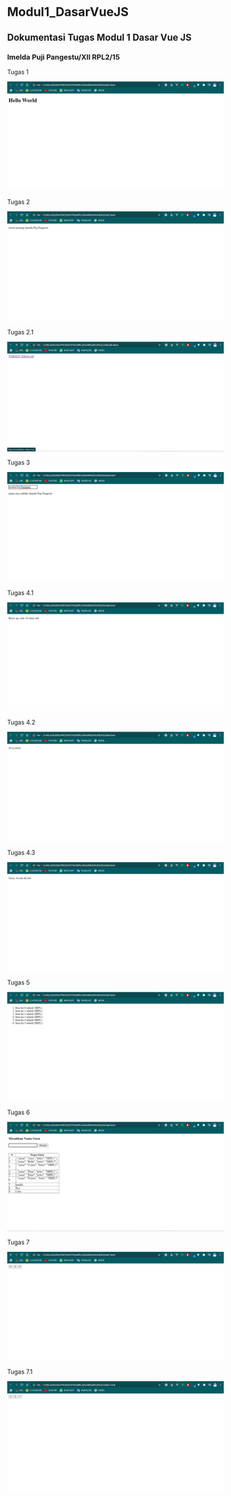 # Modul1_DasarVueJS
<h2>Dokumentasi Tugas Modul 1 Dasar Vue JS</h2>
<h3>Imelda Puji Pangestu/XII RPL2/15</h3>
<p>Tugas 1</p>
<img src="/images/Latihan1.png" alt="Dokumentasi Latihan 1"/>
<br>
<p>Tugas 2</p>
<img src="/images/Latihan2.png" alt="Dokumentasi Latihan 2"/>
<br>
<p>Tugas 2.1</p>
<img src="/images/Latihan2.1.png" alt="Dokumentasi Latihan 2.1"/>
<br>
<p>Tugas 3</p>
<img src="/images/Latihan3.png" alt="Dokumentasi Latihan 3"/>
<br>
<p>Tugas 4.1</p>
<img src="/images/Latihan4.1.png" alt="Dokumentasi Latihan 4.1"/>
<br>
<p>Tugas 4.2</p>
<img src="/images/Latihan4.2.png" alt="Dokumentasi Latihan 4.2"/>
<br>
<p>Tugas 4.3</p>
<img src="/images/Latihan4.3.png" alt="Dokumentasi Latihan 4.3"/>
<br>
<p>Tugas 5</p>
<img src="/images/Latihan5.png" alt="Dokumentasi Latihan 5"/>
<br>
<p>Tugas 6</p>
<img src="/images/Latihan6.png" alt="Dokumentasi Latihan 6"/>
<br>
<p>Tugas 7</p>
<img src="/images/Latihan7.png" alt="Dokumentasi Latihan 7"/>
<br>
<p>Tugas 7.1</p>
<img src="/images/Latihan7.1.png" alt="Dokumentasi Latihan 7.1"/>
